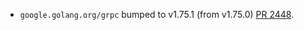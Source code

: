 * `google.golang.org/grpc` bumped to v1.75.1 (from v1.75.0) [PR 2448](https://github.com/provenance-io/provenance/pull/2448).
